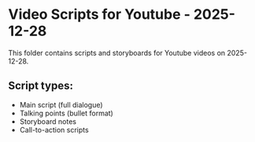 # Video Scripts for Youtube - 2025-12-28

This folder contains scripts and storyboards for Youtube videos on 2025-12-28.

## Script types:
- Main script (full dialogue)
- Talking points (bullet format)
- Storyboard notes
- Call-to-action scripts
